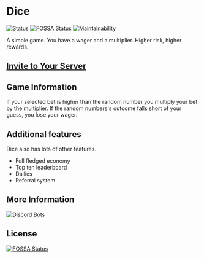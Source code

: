 # Dice
![Status](https://discordbots.org/api/widget/status/388191157869477888.png) [![FOSSA Status](https://app.fossa.io/api/projects/git%2Bgithub.com%2FPizzaFox%2Fdice.svg?type=shield)](https://app.fossa.io/projects/git%2Bgithub.com%2FPizzaFox%2Fdice?ref=badge_shield) [![Maintainability](https://api.codeclimate.com/v1/badges/9878732c3d7b784ddaa1/maintainability)](https://codeclimate.com/github/PizzaFox/dice/maintainability)


A simple game. You have a wager and a multiplier. Higher risk, higher rewards.

## [Invite to Your Server](https://discord.now.sh/388191157869477888?p3072)

## Game Information

If your selected bet is higher than the random number you multiply your bet by the multiplier.
If the random numbers's outcome falls short of your guess, you lose your wager.

## Additional features
Dice also has lots of other features.
* Full fledged economy
* Top ten leaderboard
* Dailies
* Referral system

## More Information
[![Discord Bots](https://discordbots.org/api/widget/388191157869477888.svg)](https://discordbots.org/bot/388191157869477888)

## License
[![FOSSA Status](https://app.fossa.io/api/projects/git%2Bgithub.com%2FPizzaFox%2Fdice.svg?type=large)](https://app.fossa.io/projects/git%2Bgithub.com%2FPizzaFox%2Fdice?ref=badge_large)

